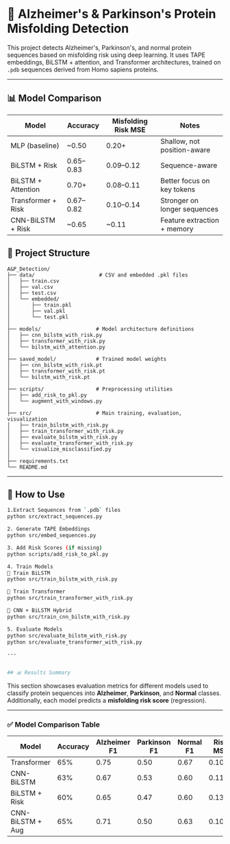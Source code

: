# 🧬 Alzheimer's & Parkinson's Protein Misfolding Detection

This project detects Alzheimer's, Parkinson's, and normal protein sequences based on misfolding risk using deep learning. It uses TAPE embeddings, BiLSTM + attention, and Transformer architectures, trained on `.pdb` sequences derived from Homo sapiens proteins.

---

## 📊 Model Comparison

| Model                | Accuracy    | Misfolding Risk MSE | Notes                          |
|---------------------|-------------|----------------------|-------------------------------|
| MLP (baseline)       | ~0.50       | 0.20+                | Shallow, not position-aware   |
| BiLSTM + Risk        | 0.65–0.83   | 0.09–0.12            | Sequence-aware                |
| BiLSTM + Attention   | 0.70+       | 0.08–0.11            | Better focus on key tokens    |
| Transformer + Risk   | 0.67–0.82   | 0.10–0.14            | Stronger on longer sequences  |
| CNN-BiLSTM + Risk    | ~0.65       | ~0.11                | Feature extraction + memory   |




## 📂 Project Structure

```
A&P_Detection/
├── data/                     # CSV and embedded .pkl files
│   ├── train.csv
│   ├── val.csv
│   ├── test.csv
│   └── embedded/
│       ├── train.pkl
│       ├── val.pkl
│       └── test.pkl
│
├── models/                  # Model architecture definitions
│   ├── cnn_bilstm_with_risk.py
│   ├── transformer_with_risk.py
│   └── bilstm_with_attention.py
│
├── saved_model/             # Trained model weights
│   ├── cnn_bilstm_with_risk.pt
│   ├── transformer_with_risk.pt
│   └── bilstm_with_risk.pt
│
├── scripts/                 # Preprocessing utilities
│   ├── add_risk_to_pkl.py
│   └── augment_with_windows.py
│
├── src/                     # Main training, evaluation, visualization
│   ├── train_bilstm_with_risk.py
│   ├── train_transformer_with_risk.py
│   ├── evaluate_bilstm_with_risk.py
│   ├── evaluate_transformer_with_risk.py
│   └── visualize_misclassified.py
│
├── requirements.txt
└── README.md
```


---

## 🧠 How to Use 
```bash
1.Extract Sequences from `.pdb` files
python src/extract_sequences.py

2. Generate TAPE Embeddings
python src/embed_sequences.py

3. Add Risk Scores (if missing)
python scripts/add_risk_to_pkl.py

4. Train Models
🔁 Train BiLSTM
python src/train_bilstm_with_risk.py

🧠 Train Transformer
python src/train_transformer_with_risk.py

🧬 CNN + BiLSTM Hybrid
python src/train_cnn_bilstm_with_risk.py

5. Evaluate Models
python src/evaluate_bilstm_with_risk.py
python src/evaluate_transformer_with_risk.py

---


## 📊 Results Summary
```
This section showcases evaluation metrics for different models used to classify protein sequences into **Alzheimer**, **Parkinson**, and **Normal** classes. Additionally, each model predicts a **misfolding risk score** (regression).

---

### ✅ Model Comparison Table

| Model            | Accuracy | Alzheimer F1 | Parkinson F1 | Normal F1 | Risk MSE |
|------------------|----------|---------------|--------------|-----------|----------|
| Transformer      | 65%      | 0.75          | 0.50         | 0.67      | 0.1099   |
| CNN-BiLSTM       | 63%      | 0.67          | 0.53         | 0.60      | 0.118x   |
| BiLSTM + Risk    | 60%      | 0.65          | 0.47         | 0.60      | 0.131x   |
| CNN-BiLSTM + Aug | 65%      | 0.71          | 0.50         | 0.63      | 0.1099   |
```


